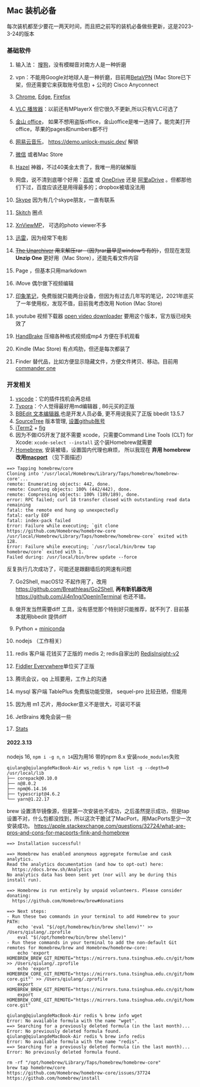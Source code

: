 ## Mac 装机必备

每次装机都至少要花一两天时间，而且把之前写的装机必备做些更新，这是2023-3-24的版本

### 基础软件

1. 输入法： [搜狗](https://pinyin.sogou.com/mac/)，没有模糊音对南方人是一种折磨

2. vpn：不能用Google对地球人是一种折磨，目前用[BetaVPN](https://rocketv.org/index.php/download/) (Mac Store已下架，但还需要它来获取账号信息) + 公司的 Cisco Anyconnect

3. [Chrome](https://www.google.com/chrome/), [Edge](https://www.microsoft.com/en-us/edge/download?form=MA13FJ), [Firefox](https://www.mozilla.org/en-US/firefox/mac/)

4. [VLC 播放器](https://www.videolan.org/vlc/download-macosx.html)：以前还有MPlayerX 但它很久不更新,所以只有VLC可选了

5. [金山 office](https://mac.wps.cn/)， 如果不想用盗版office，金山office是唯一选择了。能完美打开office，苹果的pages和numbers都不行

6. [网易云音乐](https://music.163.com/#/download)， https://demo.unlock-music.dev/ 解锁

7. [微信](https://mac.weixin.qq.com/) 或者Mac Store

8. [Hazel](https://www.noodlesoft.com/) 神器，不过40美金太贵了，我唯一用的破解版

9. 网盘，说不清到底哪个好用：[百度](https://pan.baidu.com/download#pan) 或 [OneDrive](https://www.microsoft.com/en-us/microsoft-365/onedrive/download) 还是 [阿里aDrive](https://www.aliyundrive.com/) 。但都那他们下过，百度应该还是用得最多的；dropbox被墙没法用

10. [Skype](https://www.skype.com/en/get-skype/) 因为有几个skype朋友，一直有联系

11. [Skitch](https://evernote.com/intl/zh-cn/products/skitch) 圈点

12. [XnViewMP](https://www.xnview.com/en/xnviewmp/)， 可选的photo viewer不多

13. [迅雷](https://mac.xunlei.com/)，因为经常下电影

14. ~~[The Unarchiver](https://theunarchiver.com/) 用来解压rar （因为rar最早是window专有的）~~，但现在发现 **Unzip One** 更好用（Mac Store），还能先看文件内容

15. Page ，但基本只用markdown

16. iMove 偶尔做下视频编辑

17. [印象笔记](https://staging.yinxiang.com/download/)，免费版就只能两台设备，但因为有过去几年写的笔记，2021年底买了一年使用权，发现不值，目前我考虑改用 Notion (Mac Store)

18. youtube 视频下载器 [open video downloader](https://github.com/StefanLobbenmeier/youtube-dl-gui) 要用这个版本，官方版已经失效了

19. [HandBrake](https://handbrake.fr/downloads.php) 压缩各种格式视频成mp4 方便在手机观看

20. Kindle (Mac Store) 有点鸡肋，但还是每次都装了

21. Finder 替代品，比如方便显示隐藏文件，方便文件拷贝、移动。目前用 [commander one](https://mac.eltima.com/file-manager.html)

    

### 开发相关

1. [vscode](https://code.visualstudio.com/download)：它的插件找机会再总结
2. [Typora](https://typora.io/)：个人觉得最好用md编辑器 , 86元买的正版
3. [BBEdit 文本编辑器](https://www.barebones.com/support/bbedit/updates.html),也是开发人员必备, 更不用说我买了正版 bbedit 13.5.7
4. [SourceTree](https://www.sourcetreeapp.com/) 版本管理, [设置github账号](https://docs.github.com/en/github/authenticating-to-github/testing-your-ssh-connection)
5. [iTerm2](https://iterm2.com/) + [fig](https://fig.io/)
6. 因为不做iOS开发了就不需要 xcode，只需要Command Line Tools (CLT) for Xcode: `xcode-select --install`  这个装Homebrew就需要
7. [Homebrew](https://brew.sh/), 安装被墙，设置国内代理也麻烦， 所以我现在 **弃用 homebrew 改用[macport](https://www.macports.org/)** （见下面描述）

```shell
==> Tapping homebrew/core
Cloning into '/usr/local/Homebrew/Library/Taps/homebrew/homebrew-core'...
remote: Enumerating objects: 442, done.
remote: Counting objects: 100% (442/442), done.
remote: Compressing objects: 100% (189/189), done.
error: RPC failed; curl 18 transfer closed with outstanding read data remaining
fatal: the remote end hung up unexpectedly
fatal: early EOF
fatal: index-pack failed
Error: Failure while executing; `git clone https://github.com/Homebrew/homebrew-core /usr/local/Homebrew/Library/Taps/homebrew/homebrew-core` exited with 128.
Error: Failure while executing; `/usr/local/bin/brew tap homebrew/core` exited with 1.
Failed during: /usr/local/bin/brew update --force
```

反复执行几次成功了，可能还是跟翻墙后的网速有问题

7. Go2Shell, macOS12 不起作用了，改用 https://github.com/Breathleas/Go2Shell, **再有新机器改用** https://github.com/Ji4n1ng/OpenInTerminal 也还不错。

9. 做开发当然需要diff 工具，没有感觉那个特别好只能推荐，就不列了. 目前基本就用bbedit 提供diff

10. Python + [miniconda](https://docs.conda.io/en/latest/miniconda.html)

11. nodejs （工作相关）

12. redis 客户端 花钱买了正版的 medis 2; redis自家出的 [RedisInsight-v2](https://redis.com/redis-enterprise/redis-insight/)

13. [Fiddler Everywhere](https://www.telerik.com/download/fiddler-everywhere)单位买了正版

14. 腾讯会议，qq 上班要用，工作上的沟通

15. mysql 客户端 TablePlus 免费版功能受限， sequel-pro 比较丑陋，但能用

16. 因为用 m1 芯片，用docker意义不是很大，可装可不装

17. JetBrains 难免会装一些

18. [Stats](https://github.com/exelban/stats)

    

#### 2022.3.13

nodejs 16, `npm i -g n`, `n 14`因为用16 带的npm 8.x 安装`node_modules`失败

```
qiulang@qiulangdeMacBook-Air ws_redis % npm list -g --depth=0
/usr/local/lib
├── corepack@0.10.0
├── n@8.0.2
├── npm@6.14.16
├── typescript@4.6.2
└── yarn@1.22.17
```



brew 设置清华镜像源，但是第一次安装也不成功，之后虽然提示成功，但是tap设置不对，什么包都没找到，所以这次干脆试了MacPort，用MacPorts至少一次安装成功。 https://apple.stackexchange.com/questions/32724/what-are-pros-and-cons-for-macports-fink-and-homebrew

```
==> Installation successful!

==> Homebrew has enabled anonymous aggregate formulae and cask analytics.
Read the analytics documentation (and how to opt-out) here:
  https://docs.brew.sh/Analytics
No analytics data has been sent yet (nor will any be during this install run).

==> Homebrew is run entirely by unpaid volunteers. Please consider donating:
  https://github.com/Homebrew/brew#donations

==> Next steps:
- Run these two commands in your terminal to add Homebrew to your PATH:
    echo 'eval "$(/opt/homebrew/bin/brew shellenv)"' >> /Users/qiulang/.zprofile
    eval "$(/opt/homebrew/bin/brew shellenv)"
- Run these commands in your terminal to add the non-default Git remotes for Homebrew/brew and Homebrew/homebrew-core:
    echo 'export HOMEBREW_BREW_GIT_REMOTE="https://mirrors.tuna.tsinghua.edu.cn/git/homebrew/brew.git"' >> /Users/qiulang/.zprofile
    echo 'export HOMEBREW_CORE_GIT_REMOTE="https://mirrors.tuna.tsinghua.edu.cn/git/homebrew/homebrew-core.git"' >> /Users/qiulang/.zprofile
    export HOMEBREW_BREW_GIT_REMOTE="https://mirrors.tuna.tsinghua.edu.cn/git/homebrew/brew.git"
    export HOMEBREW_CORE_GIT_REMOTE="https://mirrors.tuna.tsinghua.edu.cn/git/homebrew/homebrew-core.git"
    
qiulang@qiulangdeMacBook-Air redis % brew info wget
Error: No available formula with the name "wget".
==> Searching for a previously deleted formula (in the last month)...
Error: No previously deleted formula found.
qiulang@qiulangdeMacBook-Air redis % brew info redis
Error: No available formula with the name "redis".
==> Searching for a previously deleted formula (in the last month)...
Error: No previously deleted formula found.

rm -rf "/opt/homebrew/Library/Taps/homebrew/homebrew-core"
brew tap homebrew/core    
https://github.com/Homebrew/homebrew-core/issues/37724
https://github.com/homebrew/install
```



